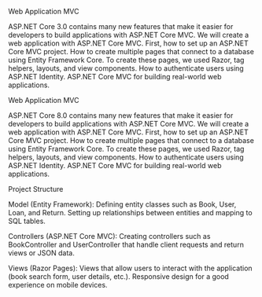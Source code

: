 Web Application MVC

ASP.NET Core 3.0 contains many new features that make it easier for developers to build applications with ASP.NET Core MVC. 
We will create a web application with ASP.NET Core MVC. First, how to set up an ASP.NET Core MVC project. How to create multiple pages that connect to a database using Entity Framework Core. 
To create these pages, we used Razor, tag helpers, layouts, and view components. 
How to authenticate users using ASP.NET Identity. ASP.NET Core MVC for building real-world web applications.

Web Application MVC

ASP.NET Core 8.0 contains many new features that make it easier for developers to build applications with ASP.NET Core MVC. We will create a web application with ASP.NET Core MVC. First, how to set up an ASP.NET Core MVC project. How to create multiple pages that connect to a database using Entity Framework Core. To create these pages, we used Razor, tag helpers, layouts, and view components. How to authenticate users using ASP.NET Identity. ASP.NET Core MVC for building real-world web applications.

Project Structure

Model (Entity Framework):
Defining entity classes such as Book, User, Loan, and Return.
Setting up relationships between entities and mapping to SQL tables.

Controllers (ASP.NET Core MVC):
Creating controllers such as BookController and UserController that handle client requests and return views or JSON data.

Views (Razor Pages):
Views that allow users to interact with the application (book search form, user details, etc.).
Responsive design for a good experience on mobile devices.
